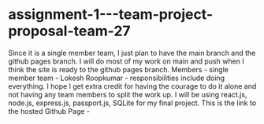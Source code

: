 ﻿# assignment-1---team-project-proposal-team-27
Since it is a single member team, I just plan to have the main branch and the github pages branch. I will do most of my work on main and push when I think the site is ready to the github pages branch.
Members - single member team - Lokesh Roopkumar - responsibilities include doing everything. I hope I get extra credit for having the courage to do it alone and not having any team members to split the work up.
I will be using react.js, node.js, express.js, passport.js, SQLite for my final project.
This is the link to the hosted Github Page - 